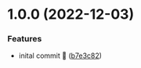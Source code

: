 # 1.0.0 (2022-12-03)


### Features

* inital commit 👋 ([b7e3c82](https://github.com/kolvin/release-test/commit/b7e3c824b2ae987294cb4c322eda162ea6154d9b))
